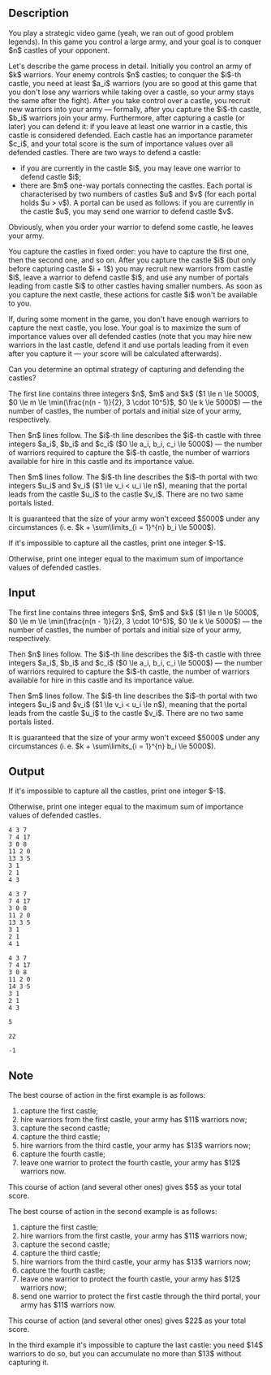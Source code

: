 ## Description

<div><p>You play a strategic video game <span class="tex-font-style-it">(yeah, we ran out of good problem legends)</span>. In this game you control a large army, and your goal is to conquer $n$ castles of your opponent.</p><p>Let's describe the game process in detail. Initially you control an army of $k$ warriors. Your enemy controls $n$ castles; to conquer the $i$-th castle, you need at least $a_i$ warriors (you are so good at this game that you don't lose any warriors while taking over a castle, so your army stays the same after the fight). After you take control over a castle, you recruit new warriors into your army — formally, after you capture the $i$-th castle, $b_i$ warriors join your army. Furthermore, after capturing a castle (or later) you can defend it: if you leave at least one warrior in a castle, this castle is considered <span class="tex-font-style-it">defended</span>. Each castle has an importance parameter $c_i$, and your total score is the sum of importance values over all defended castles. There are two ways to defend a castle:</p><ul> <li> if you are currently in the castle $i$, you may leave one warrior to defend castle $i$; </li><li> there are $m$ one-way portals connecting the castles. Each portal is characterised by two numbers of castles $u$ and $v$ <span class="tex-font-style-it">(for each portal holds $u &gt; v$)</span>. A portal can be used as follows: if you are currently in the castle $u$, you may send one warrior to defend castle $v$. </li></ul><p>Obviously, when you order your warrior to defend some castle, he leaves your army.</p><p>You capture the castles in fixed order: you have to capture the first one, then the second one, and so on. After you capture the castle $i$ (but only before capturing castle $i + 1$) you may recruit new warriors from castle $i$, leave a warrior to defend castle $i$, and use any number of portals leading from castle $i$ to other castles having smaller numbers. As soon as you capture the next castle, these actions for castle $i$ won't be available to you.</p><p>If, during some moment in the game, you don't have enough warriors to capture the next castle, you lose. Your goal is to maximize the sum of importance values over all defended castles (note that you may hire new warriors in the last castle, defend it and use portals leading from it even after you capture it — your score will be calculated afterwards).</p><p>Can you determine an optimal strategy of capturing and defending the castles?</p></div><div class="input-specification"><p>The first line contains three integers $n$, $m$ and $k$ ($1 \le n \le 5000$, $0 \le m \le \min(\frac{n(n - 1)}{2}, 3 \cdot 10^5)$, $0 \le k \le 5000$) — the number of castles, the number of portals and initial size of your army, respectively.</p><p>Then $n$ lines follow. The $i$-th line describes the $i$-th castle with three integers $a_i$, $b_i$ and $c_i$ ($0 \le a_i, b_i, c_i \le 5000$) — the number of warriors required to capture the $i$-th castle, the number of warriors available for hire in this castle and its importance value.</p><p>Then $m$ lines follow. The $i$-th line describes the $i$-th portal with two integers $u_i$ and $v_i$ ($1 \le v_i &lt; u_i \le n$), meaning that the portal leads from the castle $u_i$ to the castle $v_i$. There are no two same portals listed.</p><p>It is guaranteed that the size of your army won't exceed $5000$ under any circumstances (i. e. $k + \sum\limits_{i = 1}^{n} b_i \le 5000$).</p></div><div class="output-specification"><p>If it's impossible to capture all the castles, print one integer $-1$.</p><p>Otherwise, print one integer equal to the maximum sum of importance values of defended castles.</p></div>

## Input

<p>The first line contains three integers $n$, $m$ and $k$ ($1 \le n \le 5000$, $0 \le m \le \min(\frac{n(n - 1)}{2}, 3 \cdot 10^5)$, $0 \le k \le 5000$) — the number of castles, the number of portals and initial size of your army, respectively.</p><p>Then $n$ lines follow. The $i$-th line describes the $i$-th castle with three integers $a_i$, $b_i$ and $c_i$ ($0 \le a_i, b_i, c_i \le 5000$) — the number of warriors required to capture the $i$-th castle, the number of warriors available for hire in this castle and its importance value.</p><p>Then $m$ lines follow. The $i$-th line describes the $i$-th portal with two integers $u_i$ and $v_i$ ($1 \le v_i &lt; u_i \le n$), meaning that the portal leads from the castle $u_i$ to the castle $v_i$. There are no two same portals listed.</p><p>It is guaranteed that the size of your army won't exceed $5000$ under any circumstances (i. e. $k + \sum\limits_{i = 1}^{n} b_i \le 5000$).</p>

## Output

<p>If it's impossible to capture all the castles, print one integer $-1$.</p><p>Otherwise, print one integer equal to the maximum sum of importance values of defended castles.</p>





```input1
4 3 7
7 4 17
3 0 8
11 2 0
13 3 5
3 1
2 1
4 3
```




```input2
4 3 7
7 4 17
3 0 8
11 2 0
13 3 5
3 1
2 1
4 1
```




```input3
4 3 7
7 4 17
3 0 8
11 2 0
14 3 5
3 1
2 1
4 3
```




```output1
5
```




```output2
22
```




```output3
-1
```



## Note

<p>The best course of action in the first example is as follows:</p><ol> <li> capture the first castle; </li><li> hire warriors from the first castle, your army has $11$ warriors now; </li><li> capture the second castle; </li><li> capture the third castle; </li><li> hire warriors from the third castle, your army has $13$ warriors now; </li><li> capture the fourth castle; </li><li> leave one warrior to protect the fourth castle, your army has $12$ warriors now. </li></ol><p>This course of action (and several other ones) gives $5$ as your total score.</p><p>The best course of action in the second example is as follows:</p><ol> <li> capture the first castle; </li><li> hire warriors from the first castle, your army has $11$ warriors now; </li><li> capture the second castle; </li><li> capture the third castle; </li><li> hire warriors from the third castle, your army has $13$ warriors now; </li><li> capture the fourth castle; </li><li> leave one warrior to protect the fourth castle, your army has $12$ warriors now; </li><li> send one warrior to protect the first castle through the third portal, your army has $11$ warriors now. </li></ol><p>This course of action (and several other ones) gives $22$ as your total score.</p><p>In the third example it's impossible to capture the last castle: you need $14$ warriors to do so, but you can accumulate no more than $13$ without capturing it.</p>
